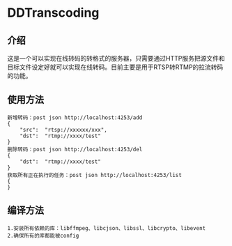 # DDTranscoding
## 介绍
这是一个可以实现在线转码的转格式的服务器，只需要通过HTTP服务把源文件和目标文件设定好就可以实现在线转码。目前主要是用于RTSP转RTMP的拉流转码的功能。
## 使用方法

```
新增转码：post json http://localhost:4253/add
{
	"src":	"rtsp://xxxxxx/xxx",
	"dst":	"rtmp://xxxx/test"
}
删除转码：post json http://localhost:4253/del
{
	"dst":	"rtmp://xxxx/test"
}
获取所有正在执行的任务：post json http://localhost:4253/list
{
}
```

## 编译方法

```
1.安装所有依赖的库：libffmpeg、libcjson、libssl、libcrypto、libevent
2.确保所有的库都能被config
```